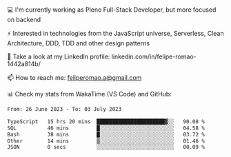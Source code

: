 💻 I'm currently working as Pleno Full-Stack Developer, but more focused on backend

⚡ Interested in technologies from the JavaScript universe, Serverless, Clean Architecture, DDD, TDD and other design patterns

👥 Take a look at my LinkedIn profile: linkedin.com/in/felipe-romao-1442a814b/

📫 How to reach me: feliperomao.a@gmail.com

📊 Check my stats from WakaTime (VS Code) and GitHub:

<!--START_SECTION:waka-->

```txt
From: 26 June 2023 - To: 03 July 2023

TypeScript   15 hrs 20 mins  ██████████████████████▓░░   90.08 %
SQL          46 mins         █░░░░░░░░░░░░░░░░░░░░░░░░   04.58 %
Bash         38 mins         █░░░░░░░░░░░░░░░░░░░░░░░░   03.72 %
Other        14 mins         ▒░░░░░░░░░░░░░░░░░░░░░░░░   01.46 %
JSON         0 secs          ░░░░░░░░░░░░░░░░░░░░░░░░░   00.09 %
```

<!--END_SECTION:waka-->
